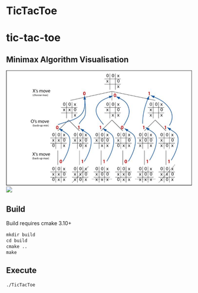 # TicTacToe

# tic-tac-toe

## Minimax Algorithm Visualisation
<!-- ![alt text](https://github.com/jaroslawroszyk/tic-tac-toe/master/MiniMax-algorithm.png) -->
![algo](MinMaxALgo.png)
![](https://github.com/jaroslawroszyk/TicTacToe)

## Build
 Build requires cmake 3.10+
```
mkdir build
cd build
cmake ..
make 
```

## Execute
```
./TicTacToe
```